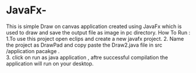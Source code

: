 # JavaFx-
This is  simple Draw on canvas application created using JavaFx which is used to draw and save the output file as image in pc directory.
  How To Run :
  1.To use this project open eclips and create a new javafx project.
  2. Name the project as DrawPad and  copy paste the  Draw2.java file in src /application pacakge .  
  3. click on run as java application , aftre successful compilation the application will run on your desktop.
  
  
